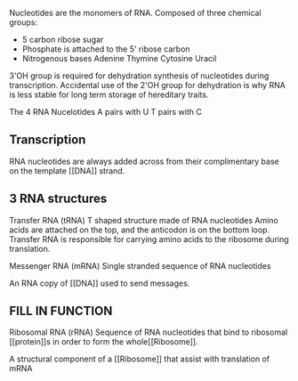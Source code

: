 Nucleotides are the monomers of RNA.
Composed of three chemical groups:
- 5 carbon ribose sugar
- Phosphate is attached to the 5' ribose carbon
- Nitrogenous bases
		Adenine
		Thymine
		Cytosine
		Uracil

3'OH group is required for dehydration synthesis of nucleotides during transcription.
Accidental use  of the 2'OH group for dehydration is why RNA is less stable for long term storage of hereditary traits.

The 4 RNA Nucelotides
A pairs with U
T pairs with C

## Transcription
RNA nucleotides are always added across from their complimentary base on the template [[DNA]] strand.

## 3 RNA structures
Transfer RNA (tRNA)
T shaped structure made of RNA nucleotides
Amino acids are attached on the top, and the anticodon is on the bottom loop.
Transfer RNA is responsible for carrying amino acids to the ribosome during translation.

Messenger RNA (mRNA)
Single stranded sequence of RNA nucleotides

An RNA copy of [[DNA]] used to send messages.

## FILL IN FUNCTION

Ribosomal RNA (rRNA)
Sequence of RNA nucleotides that bind to ribosomal [[protein]]s in order to form the whole[[Ribosome]].

A structural component of a [[Ribosome]] that assist with translation of mRNA